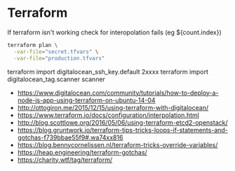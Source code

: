 # Terraform
If terraform isn't working check for interopolation fails (eg ${count.index})

```sh
terraform plan \
  -var-file="secret.tfvars" \
  -var-file="production.tfvars"
  ```
terraform import digitalocean_ssh_key.default 2xxxx
terraform import digitalocean_tag.scanner scanner

- https://www.digitalocean.com/community/tutorials/how-to-deploy-a-node-js-app-using-terraform-on-ubuntu-14-04
- http://ottogiron.me/2015/12/15/using-terraform-with-digitalocean/
- https://www.terraform.io/docs/configuration/interpolation.html
- http://blog.scottlowe.org/2016/05/06/using-terraform-etcd2-openstack/
- https://blog.gruntwork.io/terraform-tips-tricks-loops-if-statements-and-gotchas-f739bbae55f9#.wa74xx816
- https://blog.bennycornelissen.nl/terraform-tricks-override-variables/
- https://heap.engineering/terraform-gotchas/
- https://charity.wtf/tag/terraform/